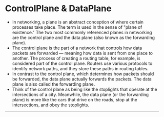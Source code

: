 
# ControlPlane & DataPlane

- In networking, a plane is an abstract conception of where certain processes take place. The term is used in the sense of "plane of existence." The two most commonly referenced planes in networking are the control plane and the data plane (also known as the forwarding plane).
- The control plane is the part of a network that controls how data packets are forwarded — meaning how data is sent from one place to another. The process of creating a routing table, for example, is considered part of the control plane. Routers use various protocols to identify network paths, and they store these paths in routing tables.
- In contrast to the control plane, which determines how packets should be forwarded, the data plane actually forwards the packets. The data plane is also called the forwarding plane.
- Think of the control plane as being like the stoplights that operate at the intersections of a city. Meanwhile, the data plane (or the forwarding plane) is more like the cars that drive on the roads, stop at the intersections, and obey the stoplights.


-------------------------


